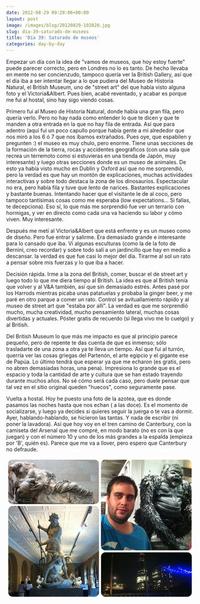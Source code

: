 ```yaml
---
date: 2012-08-29 09:29:06+00:00
layout: post
image: /images/blog/20120829-102820.jpg
slug: dia-39-saturado-de-museos
title: 'Día 39: Saturado de museos'
categories: day-by-day
---
```


Empezar un día con la idea de "vamos de museos, que hoy estoy fuerte" puede parecer correcto, pero en Londres no lo es tanto. De hecho llevaba en mente no ser concienzudo, tampoco quería ver la British Gallery, así que el día iba a ser intentar llegar a lo que pudiera del Museo de Historia Natural, el British Museum, uno de "street art" del que había visto alguna foto y el Victoria&Albert. Pues bien, acabé reventado, y acabar es porque me fui al hostal, sino hay sigo viendo cosas.

Primero fui al Museo de Historia Natural, donde había una gran fila, pero quería verlo. Pero no hay nada como entender lo que te dicen y que te manden a otra entrada en la que no hay fila de entrada. Así que para adentro (aquí fui un poco capullo porque había gente a mi alrededor que nos miró a los 6 ó 7 que nos íbamos extrañados. Pues oye, que espabilen y pregunten :) el museo es muy chulo, pero enorme. Tiene unas secciones de la formación de la tierra, rocas y accidentes geográficos (con una sala que recrea un terremoto como si estuvieras en una tienda de Japón, muy interesante) y luego otras secciones donde es un museo de animales. De esto ya había visto mucho en Dublín y Oxford así que no me sorprendió, pero la verdad es que hay un montón de explicaciones, muchas actividades interactivas y sobre todo destaca la zona de los dinosaurios. Espectacular no era, pero había fila y tuve que lento de narices. Bastantes explicaciones y bastante buenas. Intentando hacer que el visitante le de al coco, pero tampoco tantísimas cosas como me esperaba (low expectations... Si fallas, te decepciona). Eso sí, lo que más me sorprendió fue ver un terrario con hormigas, y ver en directo como cada una va haciendo su labor y cómo viven. Muy interesante.

Después me metí al Victoria&Albert que está enfrente y es un museo como de diseño. Pero fue entrar y salirme. Era demasiado grande e interesante para lo cansado que iba. Vi algunas esculturas (como la de la foto de Bernini, creo recordar) y sobre todo salí a un jardincillo que hay en medio a descansar. la verdad es que fue casi lo mejor del día. Tirarme al sol un rato a pensar sobre mis fuerzas y lo que iba a hacer.

Decisión rápida. Irme a la zona del British, comer, buscar el de street art y luego todo lo que me diera tiempo al British. La idea es que al British tenía que volver y al V&A también, así que sin demasiado estrés. Antes pasé por los Harrods mientras picaba unas patatuelas y probaba la ginger beer, y me paré en otro parque a comer un rato. Control se avituallamiento rápido y al museo de street art que "estaba por allí". La verdad es que me sorprendió mucho, mucha creatividad, mucho pensamiento lateral, muchas cosas divertidas y actuales. Póster gratis de recuerdo (si llega vivo me lo cuelgo) y al British.

Del British Museum lo que más me impacto es que al principio parece pequeño, pero de repente te das cuenta de que es inmenso; sólo trasladarte de una zona a otra ya te lleva un tiempo. Así que fui al turrón, querría ver las cosas griegas del Partenón, el arte egipcio y el gigante ese de Papúa. Lo último tendrá que esperar ya que me echaron (es gratis, pero no abren demasiadas horas, una pena). Impresiona lo grande que es el espacio y toda la cantidad de arte y cultura que se han estado trayendo durante muchos años. No sé cómo será cada caso, pero duele pensar que tal vez en el sitio original queden "huecos", como seguramente pase.

Vuelta a hostal. Hoy he puesto una foto de la azotea, que es donde pasamos las noches hasta que nos echan ( a las doce). Es el momento de socializarse, y luego ya decides si quieres seguir la juerga o te vas a dormir. Ayer, hablando-hablando, se hicieron las tantas. Y nada de escribir (ni poner la lavadora). Así que hoy voy en el tren camino de Canterbury, con la camiseta del Arsenal que me compré, en modo barato (no es con la que juegan) y con el número 10 y uno de los más grandes a la espalda (empieza por 'B', quién es). Parece que me va a llover, pero espero que Canterbury no defraude.

[![20120829-102820.jpg](/images/blog/20120829-102820.jpg)](/images/blog/20120829-102820.jpg)
